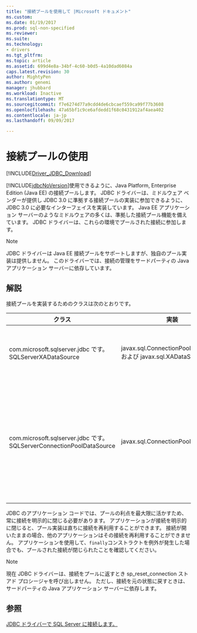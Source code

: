 ```yaml
---
title: "接続プールを使用して |Microsoft ドキュメント"
ms.custom: 
ms.date: 01/19/2017
ms.prod: sql-non-specified
ms.reviewer: 
ms.suite: 
ms.technology:
- drivers
ms.tgt_pltfrm: 
ms.topic: article
ms.assetid: 699d4e8a-34bf-4c60-b0d5-4a10dad6084a
caps.latest.revision: 30
author: MightyPen
ms.author: genemi
manager: jhubbard
ms.workload: Inactive
ms.translationtype: MT
ms.sourcegitcommit: f7e6274d77a9cdd4de6cbcaef559ca99f77b3608
ms.openlocfilehash: 47a65bf1c9ce6afdedd1f68c0431912af4aea402
ms.contentlocale: ja-jp
ms.lasthandoff: 09/09/2017

---
```

# <a name="using-connection-pooling"></a>接続プールの使用
[!INCLUDE[Driver_JDBC_Download](../../includes/driver_jdbc_download.md)]

  [!INCLUDE[jdbcNoVersion](../../includes/jdbcnoversion_md.md)]使用できるように、Java Platform, Enterprise Edition (Java EE) の接続プールします。 JDBC ドライバーは、ミドルウェア ベンダーが提供し JDBC 3.0 に準拠する接続プールの実装に参加できるように、JDBC 3.0 に必要なインターフェイスを実装しています。 Java EE アプリケーション サーバーのようなミドルウェアの多くは、準拠した接続プール機能を備えています。 JDBC ドライバーは、これらの環境でプールされた接続に参加します。  
  
> [!NOTE]  
>  JDBC ドライバーは Java EE 接続プールをサポートしますが、独自のプール実装は提供しません。 このドライバーでは、接続の管理をサードパーティの Java アプリケーション サーバーに依存しています。  
  
## <a name="remarks"></a>解説  
 接続プールを実装するためのクラスは次のとおりです。  
  
|クラス|実装|Description|  
|-----------|----------------|-----------------|  
|com.microsoft.sqlserver.jdbc です。 SQLServerXADataSource|javax.sql.ConnectionPoolDataSource および javax.sql.XADataSource|使用することをお勧め、 [SQLServerXADataSource](../../connect/jdbc/reference/sqlserverxadatasource-class.md)クラス、Java EE サーバーはすべての必要がある、すべての JDBC 3.0 プールおよび XA インターフェイスを実装するためです。|  
|com.microsoft.sqlserver.jdbc です。 SQLServerConnectionPoolDataSource|javax.sql.ConnectionPoolDataSource|このクラスは、Java EE アプリケーション サーバーが物理接続による接続プールを作成するための接続ファクトリです。 Java EE ベンダーの構成は、javax.sql.ConnectionPoolDataSource を実装するクラスを必要とする場合とクラス名を指定します。 [SQLServerConnectionPoolDataSource](../../connect/jdbc/reference/sqlserverconnectionpooldatasource-class.md)です。 一般的に使用することをお勧め、 [SQLServerXADataSource](../../connect/jdbc/reference/sqlserverxadatasource-class.md)のためと、プールの両方を実装し、XA インターフェイス、クラスの代わりに、多くの Java EE サーバー構成で検証されているとします。|  
  
 JDBC のアプリケーション コードでは、プールの利点を最大限に活かすため、常に接続を明示的に閉じる必要があります。 アプリケーションが接続を明示的に閉じると、プール実装は直ちに接続を再利用することができます。 接続が開いたままの場合、他のアプリケーションはその接続を再利用することができません。 アプリケーションを使用して、`finally`コンストラクトを例外が発生した場合でも、プールされた接続が閉じられたことを確認してください。  
  
> [!NOTE]  
>  現在 JDBC ドライバーは、接続をプールに返すとき sp_reset_connection ストアド プロシージャを呼び出しません。 ただし、接続を元の状態に戻すときは、サードパーティの Java アプリケーション サーバーに依存します。  
  
## <a name="see-also"></a>参照  
 [JDBC ドライバーで SQL Server に接続します。](../../connect/jdbc/connecting-to-sql-server-with-the-jdbc-driver.md)  
  
  

